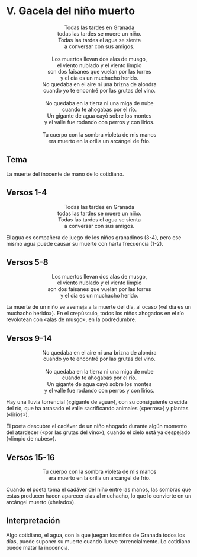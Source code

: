 # V. Gacela del niño muerto

<p align="center">
Todas las tardes en Granada<br />
todas las tardes se muere un niño.<br />
Todas las tardes el agua se sienta<br />
a conversar con sus amigos.<br />
<br />
Los muertos llevan dos alas de musgo,<br />
el viento nublado y el viento limpio<br />
son dos faisanes que vuelan por las torres<br />
y el día es un muchacho herido.<br />
No quedaba en el aire ni una brizna de alondra<br />
cuando yo te encontré por las grutas del vino.<br />
<br />
No quedaba en la tierra ni una miga de nube<br />
cuando te ahogabas por el río.<br />
Un gigante de agua cayó sobre los montes<br />
y el valle fue rodando con perros y con lirios.<br />
<br />
Tu cuerpo con la sombra violeta de mis manos<br />
era muerto en la orilla un arcángel de frío.
</p>

## Tema

La muerte del inocente de mano de lo cotidiano.

## Versos 1-4

<p align="center">
Todas las tardes en Granada<br />
todas las tardes se muere un niño.<br />
Todas las tardes el agua se sienta<br />
a conversar con sus amigos.<br />
</p>

El agua es compañera de juego de los niños granadinos (3-4), pero ese mismo agua puede causar su muerte con harta
frecuencia (1-2).

## Versos 5-8

<p align="center">
Los muertos llevan dos alas de musgo,<br />
el viento nublado y el viento limpio<br />
son dos faisanes que vuelan por las torres<br />
y el día es un muchacho herido.<br />
</p>

La muerte de un niño se asemeja a la muerte del día, al ocaso («el día es un muchacho herido»). En el crepúsculo, todos
los niños ahogados en el río revolotean con «alas de musgo», en la podredumbre.

## Versos 9-14

<p align="center">
No quedaba en el aire ni una brizna de alondra<br />
cuando yo te encontré por las grutas del vino.<br />
<br />
No quedaba en la tierra ni una miga de nube<br />
cuando te ahogabas por el río.<br />
Un gigante de agua cayó sobre los montes<br />
y el valle fue rodando con perros y con lirios.<br />
</p>

Hay una lluvia torrencial («gigante de agua»), con su consiguiente crecida del río, que ha arrasado el valle
sacrificando animales («perros») y plantas («lirios»).

El poeta descubre el cadáver de un niño ahogado durante algún momento del atardecer («por las grutas del vino»), cuando
el cielo está ya despejado («limpio de nubes»).

## Versos 15-16

<p align="center">
Tu cuerpo con la sombra violeta de mis manos<br />
era muerto en la orilla un arcángel de frío.
</p>

Cuando el poeta toma el cadáver del niño entre las manos, las sombras que estas producen hacen aparecer alas al
muchacho, lo que lo convierte en un arcángel muerto («helado»).

## Interpretación

Algo cotidiano, el agua, con la que juegan los niños de Granada todos los días, puede suponer su muerte cuando llueve
torrencialmente. Lo cotidiano puede matar la inocencia.